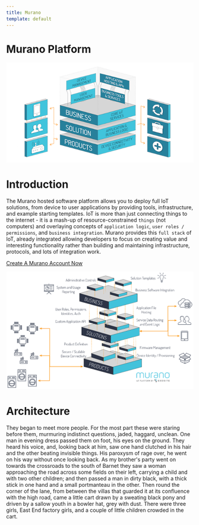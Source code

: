 ```yaml
---
title: Murano
template: default
---
```


# Murano Platform

![murano overview](assets/platform_overview.png)

# Introduction
The Murano hosted software platform allows you to deploy full IoT solutions, from device to user applications by providing tools, infrastructure, and example starting templates.  IoT is more than just connecting things to the internet - it is a mash-up of resource-constrained `things` (not computers) and overlaying concepts of `application logic`, `user roles / permissions`, and `business integration`.  Murano provides this `full stack` of IoT, already integrated allowing developers to focus on creating value and interesting functionality rather than building and maintaining infrastructure, protocols, and lots of integration work.

<a class="btn orange" href="https://exosite.com/business/signup">Create A Murano Account Now</a>

![product exanded](assets/murano_exploded.png)


# Architecture
They began to meet more people. For the most part these were staring before them, murmuring indistinct questions, jaded, haggard, unclean. One man in evening dress passed them on foot, his eyes on the ground. They heard his voice, and, looking back at him, saw one hand clutched in his hair and the other beating invisible things. His paroxysm of rage over, he went on his way without once looking back.
As my brother's party went on towards the crossroads to the south of Barnet they saw a woman approaching the road across some fields on their left, carrying a child and with two other children; and then passed a man in dirty black, with a thick stick in one hand and a small portmanteau in the other. Then round the corner of the lane, from between the villas that guarded it at its confluence with the high road, came a little cart drawn by a sweating black pony and driven by a sallow youth in a bowler hat, grey with dust. There were three girls, East End factory girls, and a couple of little children crowded in the cart.
